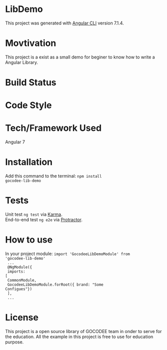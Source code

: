 # LibDemo

This project was generated with [Angular CLI](https://github.com/angular/angular-cli) version 7.1.4.

# Movtivation

This project is a exist as a small demo for beginer to know how to write a Angular Library.

# Build Status

# Code Style

# Tech/Framework Used
Angular 7 

# Installation
Add this command to the terminal:
<code>npm install gocodee-lib-demo</code>

# Tests
Unit test 
<code>ng test</code> via [Karma](https://karma-runner.github.io).<br/>
End-to-end test
<code>ng e2e</code> via [Protractor](http://www.protractortest.org/).
 
# How to use
In your project module:
<code>import 'GocodeeLibDemoModule' from 'gocodee-lib-demo'</code><br/>
<code>
  ...<br/>
  @NgModule({<br/>
  imports: [<br/>
    CommonModule,<br/>
    GocodeeLibDemoModule.forRoot({ brand: "Some Configues"})<br/>
  ],<br/>
  ...
</code>

# License
This project is a open source library of GOCODEE team in onder to serve for the education. All the example in this project is free to use for education purpose.
